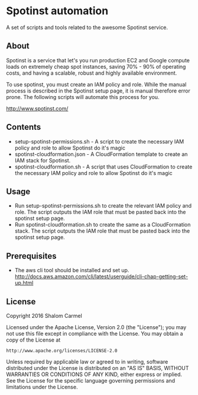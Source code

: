 # Spotinst automation

A set of scripts and tools related to the awesome Spotinst service. 

## About
Spotinst is a service that let's you run production EC2 and Google compute loads on extremely cheap spot instances, saving 70% - 90% of operating costs, and having a scalable, robust and highly available environment.

To use spotinst, you must create an IAM policy and role. While the manual process is described in the Spotinst setup page, it is manual therefore error prone. The following scripts will automate this process for you. 

http://www.spotinst.com/

## Contents
* setup-spotinst-permissions.sh - A script to create the necessary IAM policy and role to allow Spotinst do it's magic
* spotinst-cloudformation.json - A CloudFormation template to create an IAM stack for Spotinst.
* spotinst-cloudformation.sh - A script that uses CloudFormation to create the necessary IAM policy and role to allow Spotinst do it's magic 

## Usage
* Run setup-spotinst-permissions.sh to create the relevant IAM policy and role. The script outputs the IAM role that must be pasted back into the spotinst setup page.  
* Run spotinst-cloudformation.sh to create the same as a CloudFormation stack. The script outputs the IAM role that must be pasted back into the spotinst setup page.  

## Prerequisites
* The aws cli tool should be installed and set up. http://docs.aws.amazon.com/cli/latest/userguide/cli-chap-getting-set-up.html

## License
Copyright 2016 Shalom Carmel

Licensed under the Apache License, Version 2.0 (the "License");
you may not use this file except in compliance with the License.
You may obtain a copy of the License at

	http://www.apache.org/licenses/LICENSE-2.0

Unless required by applicable law or agreed to in writing, software
distributed under the License is distributed on an "AS IS" BASIS,
WITHOUT WARRANTIES OR CONDITIONS OF ANY KIND, either express or implied.
See the License for the specific language governing permissions and
limitations under the License.